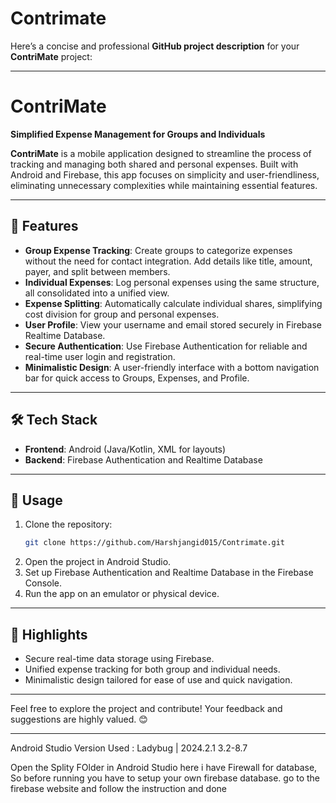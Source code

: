 # Contrimate
Here’s a concise and professional **GitHub project description** for your **ContriMate** project:

---

# ContriMate  
**Simplified Expense Management for Groups and Individuals**  

**ContriMate** is a mobile application designed to streamline the process of tracking and managing both shared and personal expenses. Built with Android and Firebase, this app focuses on simplicity and user-friendliness, eliminating unnecessary complexities while maintaining essential features.

---

## 🚀 Features  
- **Group Expense Tracking**: Create groups to categorize expenses without the need for contact integration. Add details like title, amount, payer, and split between members.  
- **Individual Expenses**: Log personal expenses using the same structure, all consolidated into a unified view.  
- **Expense Splitting**: Automatically calculate individual shares, simplifying cost division for group and personal expenses.  
- **User Profile**: View your username and email stored securely in Firebase Realtime Database.  
- **Secure Authentication**: Use Firebase Authentication for reliable and real-time user login and registration.  
- **Minimalistic Design**: A user-friendly interface with a bottom navigation bar for quick access to Groups, Expenses, and Profile.  

---

## 🛠️ Tech Stack  
- **Frontend**: Android (Java/Kotlin, XML for layouts)  
- **Backend**: Firebase Authentication and Realtime Database  

---

## 📌 Usage  
1. Clone the repository:  
   ```bash
   git clone https://github.com/Harshjangid015/Contrimate.git
   ```
2. Open the project in Android Studio.  
3. Set up Firebase Authentication and Realtime Database in the Firebase Console.  
4. Run the app on an emulator or physical device.  

---

## 🌟 Highlights  
- Secure real-time data storage using Firebase.  
- Unified expense tracking for both group and individual needs.  
- Minimalistic design tailored for ease of use and quick navigation.  

---

Feel free to explore the project and contribute! Your feedback and suggestions are highly valued. 😊  

---

Android Studio Version Used : 
Ladybug | 2024.2.1	3.2-8.7

Open the Splity FOlder in Android Studio 
here i have Firewall for database, So before running you have to setup your own firebase database. 
go to the firebase website and follow the instruction and done 

